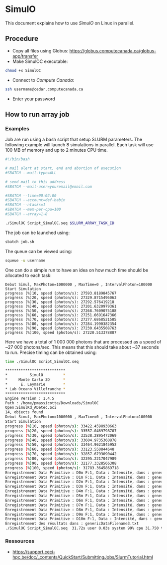 # SimulO

This document explains how to use *SimulO* on Linux in parallel.

## Procedure

- Copy all files using Globus: <https://globus.computecanada.ca/globus-app/transfer>
- Make SimulOC executable:

```bash
chmod +x SimulOC
```

- Connect to *Compute Canada*:

```bash
ssh username@cedar.computecanada.ca
```

- Enter your password

## How to run array job

### Examples

Job are run using a bash script that setup SLURM parameters. The following example will launch 8 simulations in parallel. Each task will use 100 MB of memory and up to 2 minutes CPU time.

```bash
#!/bin/bash

# mail alert at start, end and abortion of execution
#SBATCH --mail-type=ALL

# send mail to this address
#SBATCH --mail-user=youremail@email.com

#SBATCH --time=00:02:00
#SBATCH --account=def-babin
#SBATCH --ntasks=1
#SBATCH --mem-per-cpu=100
#SBATCH --array=1-8

./SimulOC Script_SimulOC.seq $SLURM_ARRAY_TASK_ID
```

The job can be launched using:

```bash
sbatch job.sh
```

The queue can be viewed using:

```bash
squeue -u username
```

One can do a simple run to have an idea on how much time should be allocated to each task:

```
Debut Simul, MaxPhoton=1000000 , MaxTime=0 , IntervalPhoton=100000
Start Simulation
progress (%)10, speed (photon/s): 27593.8189845767
progress (%)20, speed (photon/s): 27329.8715496063
progress (%)30, speed (photon/s): 27292.576419218
progress (%)40, speed (photon/s): 27201.6320979361
progress (%)50, speed (photon/s): 27268.7609075108
progress (%)60, speed (photon/s): 27251.6691647366
progress (%)70, speed (photon/s): 27277.6868521585
progress (%)80, speed (photon/s): 27284.1990382354
progress (%)90, speed (photon/s): 27230.6435508763
progress (%)100, speed (photon/s): 27220.513378887
```

Here we have a total of 1 000 000 photons that are processed as a speed of ~27 000 photons/sec. This means that this should take about ~37 seconds to run. Precise timing can be obtained using:

```bash
time ./SimulOC Script_SimulOC.seq

***************************
*          SimulO         *
*     Monte Carlo 3D      *
*      E. Leymarie        *
* Lab Oceano Villefranche *
***************************
Engine Version : 1.4.5
Path : /home/pmassicotte/Downloads/SimulOC
Open:SimulKd_ADetec.Sci
14, objects found
Debut Simul, MaxPhoton=1000000 , MaxTime=0 , IntervalPhoton=100000
Start Simulation
progress (%)10, speed (photon/s): 33422.4598930663
progress (%)20, speed (photon/s): 33557.0469798707
progress (%)30, speed (photon/s): 33538.2895472069
progress (%)40, speed (photon/s): 33604.9735360878
progress (%)50, speed (photon/s): 33464.9621845952
progress (%)60, speed (photon/s): 33123.550844648
progress (%)70, speed (photon/s): 32857.6793090442
progress (%)80, speed (photon/s): 32395.2217047989
progress (%)90, speed (photon/s): 32177.3328566308
progress (%)100, speed (photon/s): 31783.3645869718
Enregistrement Data Primitive : D0m F:1, Data : Intensité, dans : genericDataFilename3.txt
Enregistrement Data Primitive : D1m F:1, Data : Intensité, dans : genericDataFilename3.txt
Enregistrement Data Primitive : D2m F:1, Data : Intensité, dans : genericDataFilename3.txt
Enregistrement Data Primitive : D3m F:1, Data : Intensité, dans : genericDataFilename3.txt
Enregistrement Data Primitive : D4m F:1, Data : Intensité, dans : genericDataFilename3.txt
Enregistrement Data Primitive : D5m F:1, Data : Intensité, dans : genericDataFilename3.txt
Enregistrement Data Primitive : D6m F:1, Data : Intensité, dans : genericDataFilename3.txt
Enregistrement Data Primitive : D7m F:1, Data : Intensité, dans : genericDataFilename3.txt
Enregistrement Data Primitive : D8m F:1, Data : Intensité, dans : genericDataFilename3.txt
Enregistrement Data Primitive : D9m F:1, Data : Intensité, dans : genericDataFilename3.txt
Enregistrement Data Primitive : D10m F:1, Data : Intensité, dans : genericDataFilename3.txt
Enregistrement des résultats dans : genericDataFilename3.txt
./SimulOC Script_SimulOC.seq  31.72s user 0.03s system 99% cpu 31.750 total
```

### Ressources

- <https://support.ceci-hpc.be/doc/_contents/QuickStart/SubmittingJobs/SlurmTutorial.html>

